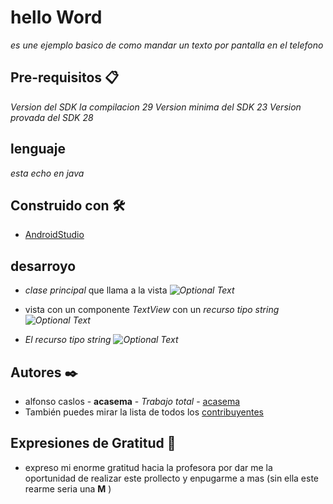 # hello Word

_es une ejemplo basico de como mandar un texto por pantalla en el telefono_

## Pre-requisitos 📋

_Version del SDK la compilacion 29_
_Version minima del SDK 23_
_Version provada del SDK 28_

## lenguaje 

_esta echo en java_

## Construido con 🛠️

* [AndroidStudio](https://developer.android.com/studio)

## desarroyo

* *clase principal* que llama a la vista
_![Optional Text](../master/README.img/clasePrincipal_onCreate.JPG)_

* vista con un componente *TextView* con un *recurso tipo string*
_![Optional Text](../master/README.img/xmlPrincipal_tvMessage.JPG)_

* *El recurso tipo string*
_![Optional Text](../master/README.img/xmlRecurso_string.JPG)_

## Autores ✒️

* alfonso caslos - **acasema** - *Trabajo total* - [acasema](https://github.com/alfonso-portada)
* También puedes mirar la lista de todos los [contribuyentes](https://github.com/alfonso-portada/helloWord/contributors) 

## Expresiones de Gratitud 🎁

* expreso mi enorme gratitud hacia la profesora por dar me la oportunidad de realizar este prollecto y enpugarme a mas (sin ella este rearme seria una **M** )
